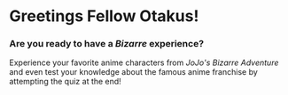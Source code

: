 # Greetings Fellow Otakus!

### Are you ready to have a *Bizarre* experience?

Experience your favorite anime characters from *JoJo's Bizarre Adventure* and even test your knowledge about the famous anime franchise by attempting the quiz at the end!
